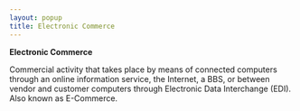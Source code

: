 ```yaml
---
layout: popup
title: Electronic Commerce
---
```



**Electronic Commerce**


Commercial activity that takes place by means of connected computers  through an online information service, the Internet, a BBS, or between  vendor and customer computers through Electronic Data Interchange (EDI).  Also known as E-Commerce.
